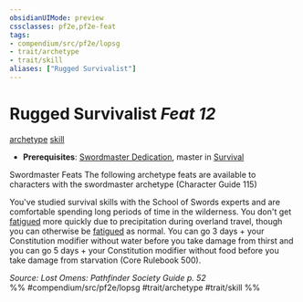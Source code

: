 ```yaml
---
obsidianUIMode: preview
cssclasses: pf2e,pf2e-feat
tags:
- compendium/src/pf2e/lopsg
- trait/archetype
- trait/skill
aliases: ["Rugged Survivalist"]
---
```

# Rugged Survivalist  *Feat 12*  
[archetype](rules/traits/archetype.md "Archetype Feat Trait")  [skill](rules/traits/skill.md "Skill Feat Trait")  

- **Prerequisites**: [Swordmaster Dedication](compendium/feats/swordmaster-dedication-locg.md), master in [Survival](compendium/skills.md#Survival)

Swordmaster Feats The following archetype feats are available to characters with the swordmaster archetype (Character Guide 115)

You've studied survival skills with the School of Swords experts and are comfortable spending long periods of time in the wilderness. You don't get [fatigued](rules/conditions.md#Fatigued) more quickly due to precipitation during overland travel, though you can otherwise be [fatigued](rules/conditions.md#Fatigued) as normal. You can go 3 days + your Constitution modifier without water before you take damage from thirst and you can go 5 days + your Constitution modifier without food before you take damage from starvation (Core Rulebook 500).

*Source: Lost Omens: Pathfinder Society Guide p. 52*  
%% #compendium/src/pf2e/lopsg #trait/archetype #trait/skill %%